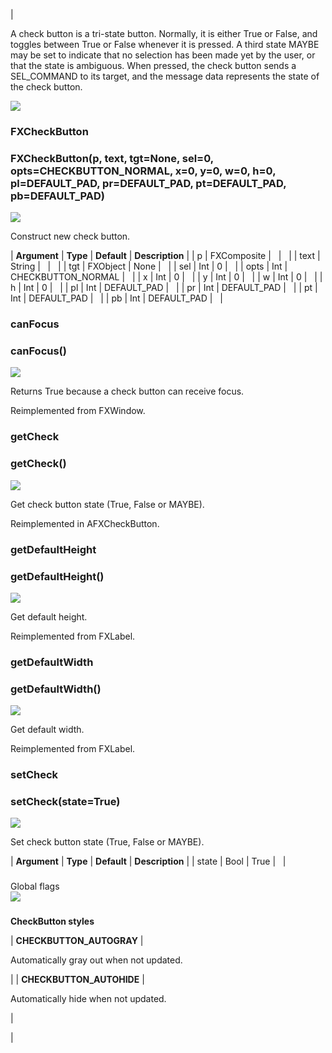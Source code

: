 | 

A check button is a tri-state button. Normally, it is either True or False, and toggles between True or False whenever it is pressed. A third state MAYBE may be set to indicate that no selection has been made yet by the user, or that the state is ambiguous. When pressed, the check button sends a SEL_COMMAND to its target, and the message data represents the state of the check button.

![](../SIMACAERefImages/gui-fxcheckbutton.png)

### FXCheckButton

###   

### FXCheckButton(p, text, tgt=None, sel=0, opts=CHECKBUTTON\_NORMAL, x=0, y=0, w=0, h=0, pl=DEFAULT\_PAD, pr=DEFAULT\_PAD, pt=DEFAULT\_PAD, pb=DEFAULT_PAD)  
![](../IconsReference/butix_top_wline.png)

Construct new check button.

| **Argument** | **Type** | **Default** | **Description** |
| p | FXComposite |   |   |
| text | String |   |   |
| tgt | FXObject | None |   |
| sel | Int | 0 |   |
| opts | Int | CHECKBUTTON_NORMAL |   |
| x | Int | 0 |   |
| y | Int | 0 |   |
| w | Int | 0 |   |
| h | Int | 0 |   |
| pl | Int | DEFAULT_PAD |   |
| pr | Int | DEFAULT_PAD |   |
| pt | Int | DEFAULT_PAD |   |
| pb | Int | DEFAULT_PAD |   |

### canFocus

###   

### canFocus()  
![](../IconsReference/butix_top_wline.png)

Returns True because a check button can receive focus.

Reimplemented from FXWindow.

### getCheck

###   

### getCheck()  
![](../IconsReference/butix_top_wline.png)

Get check button state (True, False or MAYBE).

Reimplemented in AFXCheckButton.

### getDefaultHeight

###   

### getDefaultHeight()  
![](../IconsReference/butix_top_wline.png)

Get default height.

Reimplemented from FXLabel.

### getDefaultWidth

###   

### getDefaultWidth()  
![](../IconsReference/butix_top_wline.png)

Get default width.

Reimplemented from FXLabel.

### setCheck

###   

### setCheck(state=True)  
![](../IconsReference/butix_top_wline.png)

Set check button state (True, False or MAYBE).

| **Argument** | **Type** | **Default** | **Description** |
| state | Bool | True |   |

###   
Global flags  
![](../IconsReference/butix_top_wline.png)

### 

**CheckButton styles**

| **CHECKBUTTON_AUTOGRAY** | 

Automatically gray out when not updated.

 |
| **CHECKBUTTON_AUTOHIDE** | 

Automatically hide when not updated.

 |



 |